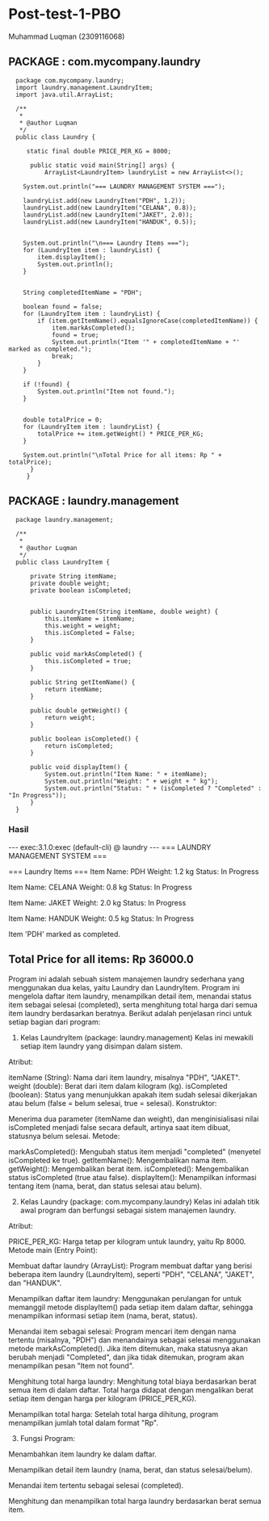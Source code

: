 # Post-test-1-PBO
Muhammad Luqman (2309116068)

## PACKAGE : com.mycompany.laundry
      package com.mycompany.laundry;
      import laundry.management.LaundryItem;
      import java.util.ArrayList;
      
      /**
       *
       * @author Luqman
       */
      public class Laundry {
      
         static final double PRICE_PER_KG = 8000;
      
          public static void main(String[] args) {
              ArrayList<LaundryItem> laundryList = new ArrayList<>();

        System.out.println("=== LAUNDRY MANAGEMENT SYSTEM ===");

        laundryList.add(new LaundryItem("PDH", 1.2));
        laundryList.add(new LaundryItem("CELANA", 0.8));
        laundryList.add(new LaundryItem("JAKET", 2.0));
        laundryList.add(new LaundryItem("HANDUK", 0.5));

        
        System.out.println("\n=== Laundry Items ===");
        for (LaundryItem item : laundryList) {
            item.displayItem();
            System.out.println();
        }

       
        String completedItemName = "PDH";  

        boolean found = false;
        for (LaundryItem item : laundryList) {
            if (item.getItemName().equalsIgnoreCase(completedItemName)) {
                item.markAsCompleted();
                found = true;
                System.out.println("Item '" + completedItemName + "' marked as completed.");
                break;
            }
        }

        if (!found) {
            System.out.println("Item not found.");
        }


        double totalPrice = 0;
        for (LaundryItem item : laundryList) {
            totalPrice += item.getWeight() * PRICE_PER_KG;
        }

        System.out.println("\nTotal Price for all items: Rp " + totalPrice);
          }
         }
## PACKAGE : laundry.management
      package laundry.management;
      
      /**
       *
       * @author Luqman
       */
      public class LaundryItem {
          
          private String itemName;
          private double weight;
          private boolean isCompleted;
      
         
          public LaundryItem(String itemName, double weight) {
              this.itemName = itemName;
              this.weight = weight;
              this.isCompleted = False;  
          }
      
          public void markAsCompleted() {
              this.isCompleted = true;
          }
      
          public String getItemName() {
              return itemName;
          }
      
          public double getWeight() {
              return weight;
          }
      
          public boolean isCompleted() {
              return isCompleted;
          }
      
          public void displayItem() {
              System.out.println("Item Name: " + itemName);
              System.out.println("Weight: " + weight + " kg");
              System.out.println("Status: " + (isCompleted ? "Completed" : "In Progress"));
          }
      }
### Hasil
--- exec:3.1.0:exec (default-cli) @ laundry ---
=== LAUNDRY MANAGEMENT SYSTEM ===

=== Laundry Items ===
Item Name: PDH
Weight: 1.2 kg
Status: In Progress

Item Name: CELANA
Weight: 0.8 kg
Status: In Progress

Item Name: JAKET
Weight: 2.0 kg
Status: In Progress

Item Name: HANDUK
Weight: 0.5 kg
Status: In Progress

Item 'PDH' marked as completed.

Total Price for all items: Rp 36000.0
------------------------------------------------------------------------

Program ini adalah sebuah sistem manajemen laundry sederhana yang menggunakan dua kelas, yaitu Laundry dan LaundryItem. Program ini mengelola daftar item laundry, menampilkan detail item, menandai status item sebagai selesai (completed), serta menghitung total harga dari semua item laundry berdasarkan beratnya. Berikut adalah penjelasan rinci untuk setiap bagian dari program:

1. Kelas LaundryItem (package: laundry.management)
Kelas ini mewakili setiap item laundry yang disimpan dalam sistem.

Atribut:

itemName (String): Nama dari item laundry, misalnya "PDH", "JAKET".
weight (double): Berat dari item dalam kilogram (kg).
isCompleted (boolean): Status yang menunjukkan apakah item sudah selesai dikerjakan atau belum (false = belum selesai, true = selesai).
Konstruktor:

Menerima dua parameter (itemName dan weight), dan menginisialisasi nilai isCompleted menjadi false secara default, artinya saat item dibuat, statusnya belum selesai.
Metode:

markAsCompleted(): Mengubah status item menjadi "completed" (menyetel isCompleted ke true).
getItemName(): Mengembalikan nama item.
getWeight(): Mengembalikan berat item.
isCompleted(): Mengembalikan status isCompleted (true atau false).
displayItem(): Menampilkan informasi tentang item (nama, berat, dan status selesai atau belum).

2. Kelas Laundry (package: com.mycompany.laundry)
Kelas ini adalah titik awal program dan berfungsi sebagai sistem manajemen laundry.

Atribut:

PRICE_PER_KG: Harga tetap per kilogram untuk laundry, yaitu Rp 8000.
Metode main (Entry Point):

Membuat daftar laundry (ArrayList<LaundryItem>): Program membuat daftar yang berisi beberapa item laundry (LaundryItem), seperti "PDH", "CELANA", "JAKET", dan "HANDUK".

Menampilkan daftar item laundry: Menggunakan perulangan for untuk memanggil metode displayItem() pada setiap item dalam daftar, sehingga menampilkan informasi setiap item (nama, berat, status).

Menandai item sebagai selesai: Program mencari item dengan nama tertentu (misalnya, "PDH") dan menandainya sebagai selesai menggunakan metode markAsCompleted(). Jika item ditemukan, maka statusnya akan berubah menjadi "Completed", dan jika tidak ditemukan, program akan menampilkan pesan "Item not found".

Menghitung total harga laundry: Menghitung total biaya berdasarkan berat semua item di dalam daftar. Total harga didapat dengan mengalikan berat setiap item dengan harga per kilogram (PRICE_PER_KG).

Menampilkan total harga: Setelah total harga dihitung, program menampilkan jumlah total dalam format "Rp".

3. Fungsi Program:
   
Menambahkan item laundry ke dalam daftar.

Menampilkan detail item laundry (nama, berat, dan status selesai/belum).

Menandai item tertentu sebagai selesai (completed).

Menghitung dan menampilkan total harga laundry berdasarkan berat semua item.
